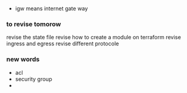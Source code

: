 ### 
- igw means internet gate way


### to revise tomorow
revise the state file
revise how to create a module on terraform
revise ingress and egress
revise different protocole


### new words
- acl
- security group
- 